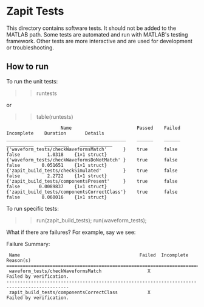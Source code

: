 # Zapit Tests

This directory contains software tests.
It should not be added to the MATLAB path.
Some tests are automated and run with MATLAB's testing framework.
Other tests are more interactive and are used for development or troubleshooting.


## How to run
To run the unit tests:

>> runtests

or 

>> table(runtests)

                        Name                        Passed    Failed    Incomplete    Duration       Details   
    ____________________________________________    ______    ______    __________    _________    ____________
    {'waveform_tests/checkWaveformsMatch'      }    true      false       false          1.0318    {1×1 struct}
    {'waveform_tests/checkWaveformsDoNotMatch' }    true      false       false        0.051651    {1×1 struct}
    {'zapit_build_tests/checkSimulated'        }    true      false       false          2.2722    {1×1 struct}
    {'zapit_build_tests/componentsPresent'     }    true      false       false       0.0089837    {1×1 struct}
    {'zapit_build_tests/componentsCorrectClass'}    true      false       false        0.060016    {1×1 struct}


To run specific tests:
>> run(zapit_build_tests);
>> run(waveform_tests);


What if there are failures? For example, say we see:

Failure Summary:

     Name                                            Failed  Incomplete  Reason(s)
    =============================================================================================
     waveform_tests/checkWaveformsMatch                 X               Failed by verification.
    ---------------------------------------------------------------------------------------------
     zapit_build_tests/componentsCorrectClass           X               Failed by verification.


